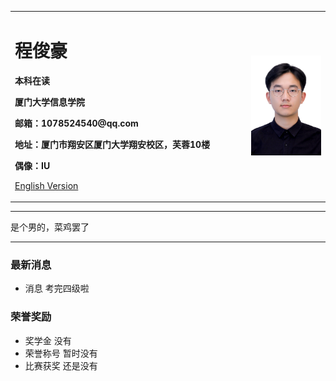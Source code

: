 <div>
<table border="0">
  <tr>
    <td width="75%">
      <h1>程俊豪</h1>
      <p><b>本科在读</b></p>
      <p><b>厦门大学信息学院</b></p>
      <p><b>邮箱：1078524540@qq.com</b></p>
      <p><b>地址：厦门市翔安区厦门大学翔安校区，芙蓉10楼</b></p>
      <p><b>偶像：IU</b></p>
      <p><a href="/index-en.html">English Version</a></p>
    </td>
    <td width="25%">
      <img src="/IMG_8736.JPG" width="100%">
    </td>
  </tr>
</table>
</div>

---

是个男的，菜鸡罢了

---

### 最新消息
- 消息 考完四级啦


### 荣誉奖励
- 奖学金 没有
- 荣誉称号 暂时没有
- 比赛获奖 还是没有

